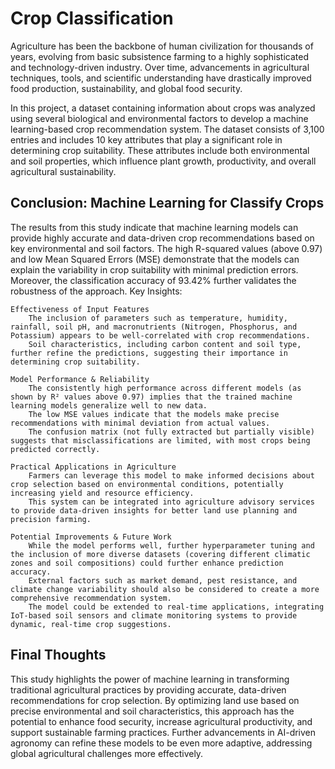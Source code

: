 # Crop Classification

Agriculture has been the backbone of human civilization for thousands of years, evolving from basic subsistence farming to a highly sophisticated and technology-driven industry. Over time, advancements in agricultural techniques, tools, and scientific understanding have drastically improved food production, sustainability, and global food security.

In this project, a dataset containing information about crops was analyzed using several biological and environmental factors to develop a machine learning-based crop recommendation system. The dataset consists of 3,100 entries and includes 10 key attributes that play a significant role in determining crop suitability. These attributes include both environmental and soil properties, which influence plant growth, productivity, and overall agricultural sustainability.

## Conclusion: Machine Learning for Classify Crops

The results from this study indicate that machine learning models can provide highly accurate and data-driven crop recommendations based on key environmental and soil factors. The high R-squared values (above 0.97) and low Mean Squared Errors (MSE) demonstrate that the models can explain the variability in crop suitability with minimal prediction errors. Moreover, the classification accuracy of 93.42% further validates the robustness of the approach.
Key Insights:

    Effectiveness of Input Features
        The inclusion of parameters such as temperature, humidity, rainfall, soil pH, and macronutrients (Nitrogen, Phosphorus, and Potassium) appears to be well-correlated with crop recommendations.
        Soil characteristics, including carbon content and soil type, further refine the predictions, suggesting their importance in determining crop suitability.

    Model Performance & Reliability
        The consistently high performance across different models (as shown by R² values above 0.97) implies that the trained machine learning models generalize well to new data.
        The low MSE values indicate that the models make precise recommendations with minimal deviation from actual values.
        The confusion matrix (not fully extracted but partially visible) suggests that misclassifications are limited, with most crops being predicted correctly.

    Practical Applications in Agriculture
        Farmers can leverage this model to make informed decisions about crop selection based on environmental conditions, potentially increasing yield and resource efficiency.
        This system can be integrated into agriculture advisory services to provide data-driven insights for better land use planning and precision farming.

    Potential Improvements & Future Work
        While the model performs well, further hyperparameter tuning and the inclusion of more diverse datasets (covering different climatic zones and soil compositions) could further enhance prediction accuracy.
        External factors such as market demand, pest resistance, and climate change variability should also be considered to create a more comprehensive recommendation system.
        The model could be extended to real-time applications, integrating IoT-based soil sensors and climate monitoring systems to provide dynamic, real-time crop suggestions.

## Final Thoughts

This study highlights the power of machine learning in transforming traditional agricultural practices by providing accurate, data-driven recommendations for crop selection. By optimizing land use based on precise environmental and soil characteristics, this approach has the potential to enhance food security, increase agricultural productivity, and support sustainable farming practices. Further advancements in AI-driven agronomy can refine these models to be even more adaptive, addressing global agricultural challenges more effectively.
